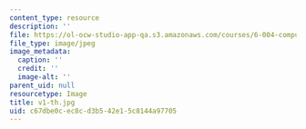```yaml
---
content_type: resource
description: ''
file: https://ol-ocw-studio-app-qa.s3.amazonaws.com/courses/6-004-computation-structures-spring-2017/c67dbe0cec8cd3b542e15c8144a97705_v1-th.jpg
file_type: image/jpeg
image_metadata:
  caption: ''
  credit: ''
  image-alt: ''
parent_uid: null
resourcetype: Image
title: v1-th.jpg
uid: c67dbe0c-ec8c-d3b5-42e1-5c8144a97705
---
```

